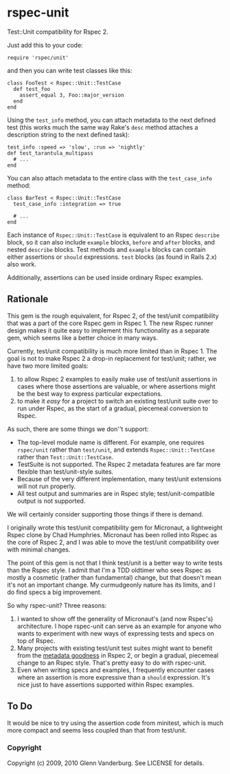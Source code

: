 # rspec-unit

Test::Unit compatibility for Rspec 2.

Just add this to your code:

    require 'rspec/unit'

and then you can write test classes like this:

    class FooTest < Rspec::Unit::TestCase
      def test_foo
        assert_equal 3, Foo::major_version
      end
    end

Using the `test_info` method, you can attach metadata to the next
defined test (this works much the same way Rake's `desc` method
attaches a description string to the next defined task):

    test_info :speed => 'slow', :run => 'nightly'
    def test_tarantula_multipass
      # ...
    end
    
You can also attach metadata to the entire class with the
`test_case_info` method:

    class BarTest < Rspec::Unit::TestCase
      test_case_info :integration => true
      
      # ...
    end

Each instance of `Rspec::Unit::TestCase` is equivalent to an
Rspec `describe` block, so it can also include `example` blocks,
`before` and `after` blocks, and nested `describe` blocks.  Test
methods and `example` blocks can contain either assertions or `should`
expressions.  `test` blocks (as found in Rails 2.x) also work.

Additionally, assertions can be used inside ordinary Rspec
examples.

## Rationale

This gem is the rough equivalent, for Rspec 2, of the test/unit
compatibility that was a part of the core Rspec gem in Rspec 1.
The new Rspec runner design makes it quite easy to implement this
functionality as a separate gem, which seems like a better choice
in many ways.

Currently, test/unit compatibility is much more limited than in 
Rspec 1.  The goal is not to make Rspec 2 a drop-in replacement for
test/unit; rather, we have two more limited goals:

1. to allow Rspec 2 examples to easily make use of test/unit assertions
   in cases where those assertions are valuable, or where assertions
   might be the best way to express particular expectations.
2. to make it *easy* for a project to switch an existing test/unit
   suite over to run under Rspec, as the start of a gradual, piecemeal
   conversion to Rspec.
   
As such, there are some things we don''t support:

* The top-level module name is different.  For example, one requires 
  `rspec/unit` rather than `test/unit`, and extends `Rspec::Unit::TestCase` 
  rather than `Test::Unit::TestCase`.
* TestSuite is not supported.  The Rspec 2 metadata features are 
  far more flexible than test/unit-style suites.
* Because of the very different implementation, many test/unit extensions
  will not run properly.
* All test output and summaries are in Rspec style; test/unit-compatible
  output is not supported.
  
We will certainly consider supporting those things if there is demand.

I originally wrote this test/unit compatibility gem for Micronaut, a
lightweight Rspec clone by Chad Humphries.  Micronaut has been rolled
into Rspec as the core of Rspec 2, and I was able to move the test/unit
compatibility over with minimal changes.

The point of this gem is not that I think test/unit is a better way
to write tests than the Rspec style.  I admit that I'm a TDD oldtimer
who sees Rspec as mostly a cosmetic (rather than fundamental) change,
but that doesn't mean it's not an important change.  My curmudgeonly
nature has its limits, and I do find specs a big improvement.

So why rspec-unit?  Three reasons:

1. I wanted to show off the generality of Micronaut's (and now Rspec's)
   architecture.  I hope rspec-unit can serve as an example for anyone 
   who wants to experiment with new ways of expressing tests and specs 
   on top of Rspec.
2. Many projects with existing test/unit test suites might want to
   benefit from the [metadata goodness][metadata] in Rspec 2, or begin
   a gradual, piecemeal change to an Rspec style.  That's pretty
   easy to do with rspec-unit.
3. Even when writing specs and examples, I frequently encounter
   cases where an assertion is more expressive than a `should`
   expression.  It's nice just to have assertions supported within
   Rspec examples.
      
[uth]: http://blog.thinkrelevance.com/2009/4/1/micronaut-innovation-under-the-hood
[metadata]: http://blog.thinkrelevance.com/2009/3/26/introducing-micronaut-a-lightweight-bdd-framework

## To Do

It would be nice to try using the assertion code from minitest,
which is much more compact and seems less coupled than that from
test/unit.

### Copyright

Copyright (c) 2009, 2010 Glenn Vanderburg. See LICENSE for details.
